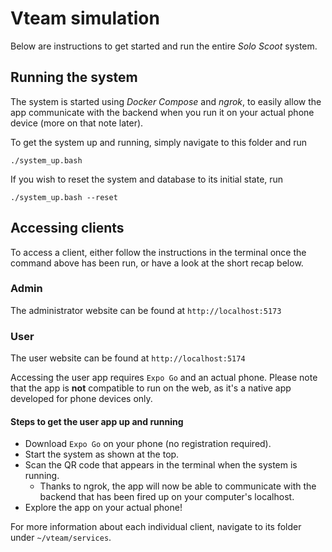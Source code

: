 # Vteam simulation

Below are instructions to get started and run the entire _Solo Scoot_ system.

## Running the system

The system is started using _Docker Compose_ and _ngrok_, to easily allow the app communicate with the backend when you run it on your actual phone device (more on that note later).

To get the system up and running, simply navigate to this folder and run

`./system_up.bash`

If you wish to reset the system and database to its initial state, run

`./system_up.bash --reset`

## Accessing clients

To access a client, either follow the instructions in the terminal once the command above has been run, or have a look at the short recap below.

### Admin
The administrator website can be found at `http://localhost:5173`

### User

The user website can be found at `http://localhost:5174`

Accessing the user app requires `Expo Go` and an actual phone. Please note that the app is **not** compatible to run on the web, as it's a native app developed for phone devices only.

#### Steps to get the user app up and running
- Download `Expo Go` on your phone (no registration required).
- Start the system as shown at the top.
- Scan the QR code that appears in the terminal when the system is running.
    - Thanks to ngrok, the app will now be able to communicate with the backend that has been fired up on your computer's localhost.
- Explore the app on your actual phone!

For more information about each individual client, navigate to its folder under `~/vteam/services`.
